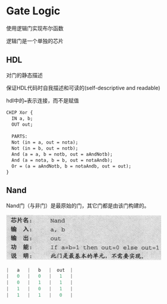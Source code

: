 # Gate Logic

使用逻辑门实现布尔函数

逻辑门是一个单独的芯片

## HDL

对门的静态描述

保证HDL代码时自我描述和可读的(self-descriptive and readable)

hdl中的`=`表示连接，而不是赋值

```
CHIP Xor {
  IN a, b;
  OUT out;

  PARTS:
  Not (in = a, out = nota);
  Not (in = b, out = notb);
  And (a = a, b = notb, out = aAndNotb);
  And (a = nota, b = b, out = notaAndb);
  Or = (a = aAndNotb, b = notaAndb, out = out);
}
```

## Nand

Nand门（与非门）是最原始的门，其它门都是由该门构建的。

<img src='./img/Nand.png' />

```js
|   a   |   b   |  out  |
|   0   |   0   |   1   |
|   0   |   1   |   1   |
|   1   |   0   |   1   |
|   1   |   1   |   0   |
```
